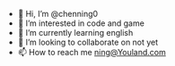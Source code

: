 - 👋 Hi, I’m @chenning0
- 👀 I’m interested in code and game
- 🌱 I’m currently learning english
- 💞️ I’m looking to collaborate on not yet
- 📫 How to reach me ning@Youland.com

<!---
chenning0/chenning0 is a ✨ special ✨ repository because its `README.md` (this file) appears on your GitHub profile.
You can click the Preview link to take a look at your changes.
--->
